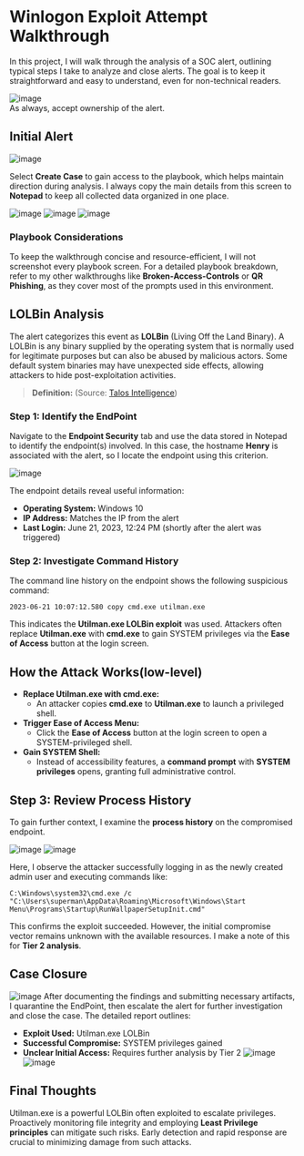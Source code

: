 # Winlogon Exploit Attempt Walkthrough

In this project, I will walk through the analysis of a SOC alert, outlining typical steps I take to analyze and close alerts. The goal is to keep it straightforward and easy to understand, even for non-technical readers.

![image](https://github.com/user-attachments/assets/fbf81965-b913-4d4a-9f0a-facd83b7ec56)<br>
As always, accept ownership of the alert.

## Initial Alert
![image](https://github.com/user-attachments/assets/f8eb9457-1713-49fd-8d67-15d750e7f276)

Select **Create Case** to gain access to the playbook, which helps maintain direction during analysis. I always copy the main details from this screen to **Notepad** to keep all collected data organized in one place.

![image](https://github.com/user-attachments/assets/e65757f6-4115-4bc6-a22e-6a42e2294940)
![image](https://github.com/user-attachments/assets/fa2d1098-8bb8-4474-8fc1-bdb5c00e90fb)
![image](https://github.com/user-attachments/assets/3d2193b5-aeaf-446a-8e10-2f1f9e59436a)

### Playbook Considerations
To keep the walkthrough concise and resource-efficient, I will not screenshot every playbook screen. For a detailed playbook breakdown, refer to my other walkthroughs like **Broken-Access-Controls** or **QR Phishing**, as they cover most of the prompts used in this environment.

## LOLBin Analysis
The alert categorizes this event as **LOLBin** (Living Off the Land Binary). A LOLBin is any binary supplied by the operating system that is normally used for legitimate purposes but can also be abused by malicious actors. Some default system binaries may have unexpected side effects, allowing attackers to hide post-exploitation activities.

> **Definition:** (Source: [Talos Intelligence](https://www.talosintelligence.com))

### Step 1: Identify the EndPoint
Navigate to the **Endpoint Security** tab and use the data stored in Notepad to identify the endpoint(s) involved. In this case, the hostname **Henry** is associated with the alert, so I locate the endpoint using this criterion.

![image](https://github.com/user-attachments/assets/eda44ee3-8ee6-4232-b218-b7c576532844)

The endpoint details reveal useful information:
- **Operating System:** Windows 10
- **IP Address:** Matches the IP from the alert
- **Last Login:** June 21, 2023, 12:24 PM (shortly after the alert was triggered)

### Step 2: Investigate Command History
The command line history on the endpoint shows the following suspicious command:
```
2023-06-21 10:07:12.580 copy cmd.exe utilman.exe
```
This indicates the **Utilman.exe LOLBin exploit** was used. Attackers often replace **Utilman.exe** with **cmd.exe** to gain SYSTEM privileges via the **Ease of Access** button at the login screen.

## How the Attack Works(low-level)
- **Replace Utilman.exe with cmd.exe:**
  - An attacker copies **cmd.exe** to **Utilman.exe** to launch a privileged shell.
- **Trigger Ease of Access Menu:**
  - Click the **Ease of Access** button at the login screen to open a SYSTEM-privileged shell.
- **Gain SYSTEM Shell:**
  - Instead of accessibility features, a **command prompt** with **SYSTEM privileges** opens, granting full administrative control.

## Step 3: Review Process History
To gain further context, I examine the **process history** on the compromised endpoint.

![image](https://github.com/user-attachments/assets/e9fcd2b5-959f-4c34-aba2-76492d688734)
![image](https://github.com/user-attachments/assets/0e28f32f-3a7d-4126-bb78-0f612762f177)

Here, I observe the attacker successfully logging in as the newly created admin user and executing commands like:
```
C:\Windows\system32\cmd.exe /c "C:\Users\superman\AppData\Roaming\Microsoft\Windows\Start Menu\Programs\Startup\RunWallpaperSetupInit.cmd"
```

This confirms the exploit succeeded. However, the initial compromise vector remains unknown with the available resources. I make a note of this for **Tier 2 analysis**.

## Case Closure
![image](https://github.com/user-attachments/assets/6dac9fbc-4c47-4172-9b99-517148f7700c)
After documenting the findings and submitting necessary artifacts, I quarantine the EndPoint, then escalate the alert for further investigation and close the case. The detailed report outlines:
- **Exploit Used:** Utilman.exe LOLBin
- **Successful Compromise:** SYSTEM privileges gained
- **Unclear Initial Access:** Requires further analysis by Tier 2
![image](https://github.com/user-attachments/assets/85999d3a-4c2f-4182-b2be-db273372420b)
![image](https://github.com/user-attachments/assets/2b08cae7-9f29-4188-b180-21cb7e1058b5)

## Final Thoughts
Utilman.exe is a powerful LOLBin often exploited to escalate privileges. Proactively monitoring file integrity and employing **Least Privilege principles** can mitigate such risks. Early detection and rapid response are crucial to minimizing damage from such attacks.
